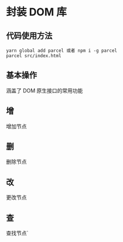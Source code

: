 # 封装 DOM 库

## 代码使用方法

```
yarn global add parcel 或者 npm i -g parcel
parcel src/index.html
```

## 基本操作

涵盖了 DOM 原生接口的常用功能

## 增

增加节点

## 删

删除节点

## 改

更改节点

## 查

查找节点`

